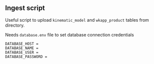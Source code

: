 ## Ingest script

Useful script to upload `kinematic_model` and `wkapp_product` tables from directory.

Needs `database.env` file to set database connection credentials

```
DATABASE_HOST =
DATABASE_NAME =
DATABASE_USER =
DATABASE_PASSWORD =
```